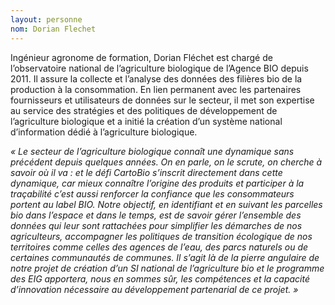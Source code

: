 ```yaml
---
layout: personne
nom: Dorian Flechet
---
```


Ingénieur agronome de formation, Dorian Fléchet est chargé de l’observatoire national de l’agriculture biologique de l’Agence BIO depuis 2011. Il assure la collecte et l’analyse des données des filières bio de la production à la consommation. En lien permanent avec les partenaires fournisseurs et utilisateurs de données sur le secteur, il met son expertise au service des stratégies et des politiques de développement de l’agriculture biologique et a initié la création d’un système national d’information dédié à l’agriculture biologique.

_« Le secteur de l’agriculture biologique connaît une dynamique sans précédent depuis quelques années. On en parle, on le scrute, on cherche à savoir où il va : et le défi CartoBio s’inscrit directement dans cette dynamique, car mieux connaître l’origine des produits et participer à la traçabilité c’est aussi renforcer la confiance que les consommateurs portent au label BIO. Notre objectif, en identifiant et en suivant les parcelles bio dans l’espace et dans le temps, est de savoir gérer l’ensemble des données qui leur sont rattachées pour simplifier les démarches de nos agriculteurs, accompagner les politiques de transition écologique de nos territoires comme celles des agences de l’eau, des parcs naturels ou de certaines communautés de communes. Il s’agit là de la pierre angulaire de notre projet de création d’un SI national de l’agriculture bio et le programme des EIG apportera, nous en sommes sûr, les compétences et la capacité d’innovation nécessaire au développement partenarial de ce projet. »_

